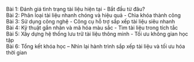 Bài 1: Đánh giá tình trạng tài liệu hiện tại - Bắt đầu từ đâu?  
Bài 2: Phân loại tài liệu nhanh chóng và hiệu quả - Chìa khóa thành công  
Bài 3: Sử dụng công nghệ - Công cụ hỗ trợ sắp xếp tài liệu siêu nhanh  
Bài 4: Kỹ thuật gắn nhãn và mã hóa màu sắc - Tìm tài liệu trong tích tắc  
Bài 5: Xây dựng hệ thống lưu trữ tài liệu thông minh - Tối ưu không gian học tập  
Bài 6: Tổng kết khóa học – Nhìn lại hành trình sắp xếp tài liệu và tối ưu hóa thời gian